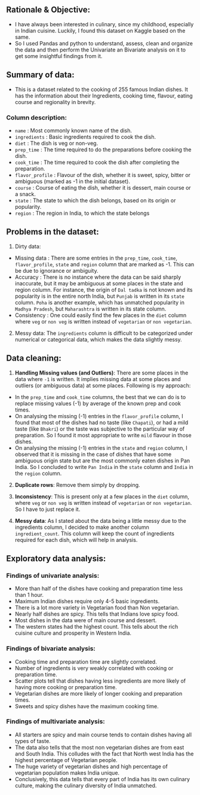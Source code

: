 ## Rationale & Objective:
- I have always been interested in culinary, since my childhood, especially in Indian cuisine. Luckily, I found this dataset on Kaggle based on the same.
- So I used Pandas and python to understand, assess, clean and organize the data and then perform the Univariate an Bivariate analysis on it to get some insightful findings from it.

## Summary of data:
- This is a dataset related to the cooking of 255 famous Indian dishes. It has the information about their Ingredients, cooking time, flavour, eating course and regionality in brevity.

### Column description:
- `name` : Most commonly known name of the dish.
- `ingredients` : Basic ingredients required to cook the dish.
- `diet` : The dish is veg or non-veg.
- `prep_time` : The time required to do the preparations before cooking the dish.
- `cook_time` : The time required to cook the dish after completing the preparation.
- `flavor_profile` : Flavour of the dish, whether it is sweet, spicy, bitter or ambiguous (marked as -1 in the initial dataset).
- `course` : Course of eating the dish, whether it is dessert, main course or a snack.
- `state` : The state to which the dish belongs, based on its origin or popularity.
- `region` : The region in India, to which the state belongs


## Problems in the dataset:
1. Dirty data:
- Missing data : There are some entries in the `prep_time`, `cook_time`, `flavor_profile`, `state` and `region` column that are marked as -1. This can be due to ignorance or ambiguity.
- Accuracy : There is no instance where the data can be said sharply inaccurate, but it may be ambiguous at some places in the state and region column. For instance, the origin of `Dal tadka` is not known and its popularity is in the entire north India, but `Punjab` is written in its `state` column. `Poha` is another example, which has unmatched popularity in `Madhya Pradesh`, but `Maharashtra` is written in its state column.
- Consistency : One could easily find the few places in the `diet` column where `veg` or `non veg` is written instead of `vegetarian` or `non vegetarian`.

2. Messy data:
   The `ingredients` column is difficult to be categorized under numerical or categorical data, which makes the data slightly messy.

## Data cleaning:

1. **Handling Missing values (and Outliers)**: There are some places in the data where `-1` is written. It implies missing data at some places and outliers (or ambiguous data) at some places. Following is my approach:
- In the `prep_time` and `cook_time` columns, the best that we can do is to replace missing values (-1) by average of the known prep and cook times.
- On analysing the missing (-1) entries in the `flavor_profile` column, I found that most of the dishes had no taste (like `Chapati`), or had a mild taste (like `Bhakri`) or the taste was subjective to the particular way of preparation. So I found it most appropriate to write `mild` flavour in those dishes.
- On analysing the missing (-1) entries in the `state` and `region` column, I observed that it is missing in the case of dishes that have some ambiguous origin state but are the most commonly eaten dishes in Pan India. So I concluded to write `Pan India` in the `state` column and `India` in the `region` column.

2. **Duplicate rows**: Remove them simply by dropping.
  
3. **Inconsistency**: This is present only at a few places in the `diet` column, where `veg` or `non veg` is written instead of `vegetarian` or `non vegetarian`. So I have to just replace it.

4. **Messy data**: As I stated about the data being a little messy due to the ingredients column, I decided to make another column `ingredient_count`. This column will keep the count of ingredients required for each dish, which will help in analysis.


## Exploratory data analysis:
### Findings of univariate analysis:
- More than half of the dishes have cooking and preparation time less than 1 hour.
- Maximum Indian dishes require only 4-5 basic ingredients.
- There is a lot more variety in Vegetarian food than Non vegetarian.
- Nearly half dishes are spicy. This tells that Indians love spicy food.
- Most dishes in the data were of main course and dessert.
- The western states had the highest count. This tells about the rich cuisine culture and prosperity in Western India.

### Findings of bivariate analysis:
- Cooking time and preparation time are slightly correlated.
- Number of ingredients is very weakly correlated with cooking or preparation time.
- Scatter plots tell that dishes having less ingredients are more likely of having more cooking or preparation time.
- Vegetarian dishes are more likely of longer cooking and preparation times.
- Sweets and spicy dishes have the maximum cooking time.

### Findings of multivariate analysis:
- All starters are spicy and main course tends to contain dishes having all types of taste.
- The data also tells that the most non vegetarian dishes are from east and South India. This colludes with the fact that North west India has the highest percentage of Vegetarian people.
- The huge variety of vegetarian dishes and high percentage of vegetarian population makes India unique.
- Conclusively, this data tells that every part of India has its own culinary culture, making the culinary diversity of India unmatched.
